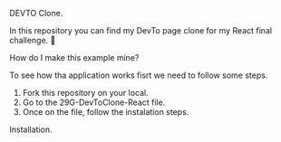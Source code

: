 DEVTO Clone.

In this repository you can find my DevTo page clone for my React final challenge. 🔹

How do I make this example mine?

To see how tha application works fisrt we need to follow some steps.

1. Fork this repository on your local.
2. Go to the 29G-DevToClone-React file.
3. Once on the file, follow the instalation steps.

Installation.
